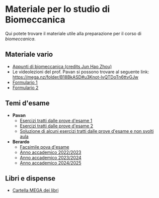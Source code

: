 # Materiale per lo studio di Biomeccanica

Qui potete trovare il materiale utile alla preparazione per il corso di _biomeccanica_.

## Materiale vario
- [Appunti di biomeccanica (credits Jun Hao Zhou)](</Dati/Studio/III_Anno/Biomeccanica/Materiale_vario/Appunti di biomeccanica (credits Jun Hao Zhou).pdf>)
- Le videolezioni del prof. Pavan si possono trovare al seguente link: https://mega.nz/folder/B18BkASD#u3Knot-lvQTDoTn6ttvGJw
- [Formulario 1](/Dati/Studio/III_Anno/Biomeccanica/Materiale_vario/Formulario1.pdf)
- [Formulario 2](/Dati/Studio/III_Anno/Biomeccanica/Materiale_vario/Formulario2.pdf)

## Temi d'esame
- **Pavan**
  - [Esercizi tratti dalle prove d'esame 1](/Dati/Studio/III_Anno/Biomeccanica/Temi_d'esame/Pavan/IBM-Biomeccanica_Prove-esame1.pdf)
  - [Esercizi tratti dalle prove d'esame 2](/Dati/Studio/III_Anno/Biomeccanica/Temi_d'esame/Pavan/IBM-Biomeccanica_Prove-esame2.pdf)
  - [Soluzione di alcuni esercizi tratti dalle prove d'esame e non svolti aula](/Dati/Studio/III_Anno/Biomeccanica/Temi_d'esame/Pavan/Esercizi%20temi%20esame%20non%20svolti%20in%20aula.pdf)
- **Berardo**
  - [Facsimile pova d'esame](/Dati/Studio/III_Anno/Biomeccanica/Temi_d'esame/Berardo/Facsimile)
  - [Anno accademico 2022/2023](/Dati/Studio/III_Anno/Biomeccanica/Temi_d'esame/Berardo/AA_22-23)
  - [Anno accademico 2023/2024](/Dati/Studio/III_Anno/Biomeccanica/Temi_d'esame/Berardo/AA_23-24)
  - [Anno accademico 2024/2025](/Dati/Studio/III_Anno/Biomeccanica/Temi_d'esame/Berardo/AA_24-25)

## Libri e dispense
- [Cartella MEGA dei libri](https://mega.nz/folder/UoFGlY5S#oEVruDxA9Xnk5nulPOrXMw/folder/Jt1XlBYb)

